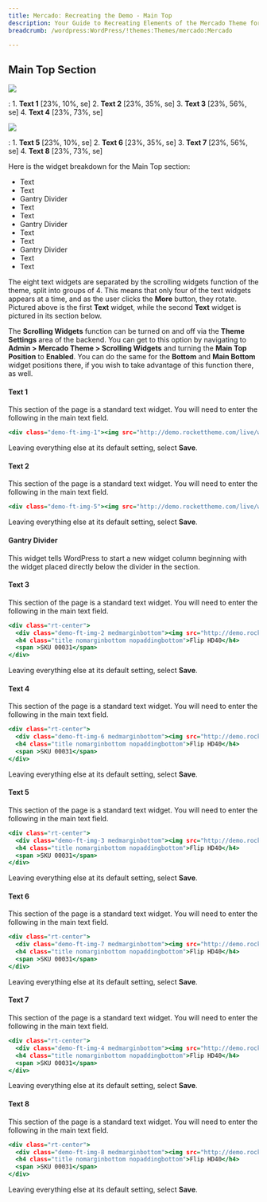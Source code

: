 ```yaml
---
title: Mercado: Recreating the Demo - Main Top
description: Your Guide to Recreating Elements of the Mercado Theme for WordPress
breadcrumb: /wordpress:WordPress/!themes:Themes/mercado:Mercado

---
```


Main Top Section
-----

![][demo]

:   1. **Text 1** [23%, 10%, se]
    2. **Text 2** [23%, 35%, se]
    3. **Text 3** [23%, 56%, se]
    4. **Text 4** [23%, 73%, se]

![][demo2]

:   1. **Text 5** [23%, 10%, se]
    2. **Text 6** [23%, 35%, se]
    3. **Text 7** [23%, 56%, se]
    4. **Text 8** [23%, 73%, se]

Here is the widget breakdown for the Main Top section:

* Text
* Text
* Gantry Divider
* Text
* Text
* Gantry Divider
* Text
* Text
* Gantry Divider
* Text
* Text

The eight text widgets are separated by the scrolling widgets function of the theme, split into groups of 4. This means that only four of the text widgets appears at a time, and as the user clicks the **More** button, they rotate. Pictured above is the first **Text** widget, while the second **Text** widget is pictured in its section below.

The **Scrolling Widgets** function can be turned on and off via the **Theme Settings** area of the backend. You can get to this option by navigating to **Admin > Mercado Theme > Scrolling Widgets** and turning the **Main Top Position** to **Enabled**. You can do the same for the **Bottom** and **Main Bottom** widget positions there, if you wish to take advantage of this function there, as well.

#### Text 1

This section of the page is a standard text widget. You will need to enter the following in the main text field.

~~~ .html
<div class="demo-ft-img-1"><img src="http://demo.rockettheme.com/live/wordpress/mercado/wp-content/rockettheme/rt_mercado_wp/frontpage/blank.png" alt="image" width="170" height="138"/></div>
~~~

Leaving everything else at its default setting, select **Save**.

#### Text 2

This section of the page is a standard text widget. You will need to enter the following in the main text field.

~~~ .html
<div class="demo-ft-img-5"><img src="http://demo.rockettheme.com/live/wordpress/mercado/wp-content/rockettheme/rt_mercado_wp/frontpage/blank.png" alt="image" width="170" height="138"/></div>
~~~

Leaving everything else at its default setting, select **Save**.

#### Gantry Divider

This widget tells WordPress to start a new widget column beginning with the widget placed directly below the divider in the section.

#### Text 3

This section of the page is a standard text widget. You will need to enter the following in the main text field.

~~~ .html
<div class="rt-center">
  <div class="demo-ft-img-2 medmarginbottom"><img src="http://demo.rockettheme.com/live/wordpress/mercado/wp-content/rockettheme/rt_mercado_wp/frontpage/blank.png" alt="image" width="119" height="87"/></div>
  <h4 class="title nomarginbottom nopaddingbottom">Flip HD40</h4>
  <span >SKU 00031</span>
</div>
~~~

Leaving everything else at its default setting, select **Save**.

#### Text 4

This section of the page is a standard text widget. You will need to enter the following in the main text field.

~~~ .html
<div class="rt-center">
  <div class="demo-ft-img-6 medmarginbottom"><img src="http://demo.rockettheme.com/live/wordpress/mercado/wp-content/rockettheme/rt_mercado_wp/frontpage/blank.png" alt="image" width="119" height="87"/></div>
  <h4 class="title nomarginbottom nopaddingbottom">Flip HD40</h4>
  <span >SKU 00031</span>
</div>
~~~

Leaving everything else at its default setting, select **Save**.

#### Text 5

This section of the page is a standard text widget. You will need to enter the following in the main text field.

~~~ .html
<div class="rt-center">
  <div class="demo-ft-img-3 medmarginbottom"><img src="http://demo.rockettheme.com/live/wordpress/mercado/wp-content/rockettheme/rt_mercado_wp/frontpage/blank.png" alt="image" width="119" height="87"/></div>
  <h4 class="title nomarginbottom nopaddingbottom">Flip HD40</h4>
  <span >SKU 00031</span>
</div>
~~~

Leaving everything else at its default setting, select **Save**.

#### Text 6

This section of the page is a standard text widget. You will need to enter the following in the main text field.

~~~ .html
<div class="rt-center">
  <div class="demo-ft-img-7 medmarginbottom"><img src="http://demo.rockettheme.com/live/wordpress/mercado/wp-content/rockettheme/rt_mercado_wp/frontpage/blank.png" alt="image" width="119" height="87"/></div>
  <h4 class="title nomarginbottom nopaddingbottom">Flip HD40</h4>
  <span >SKU 00031</span>
</div>
~~~

Leaving everything else at its default setting, select **Save**.

#### Text 7

This section of the page is a standard text widget. You will need to enter the following in the main text field.

~~~ .html
<div class="rt-center">
  <div class="demo-ft-img-4 medmarginbottom"><img src="http://demo.rockettheme.com/live/wordpress/mercado/wp-content/rockettheme/rt_mercado_wp/frontpage/blank.png" alt="image" width="119" height="87"/></div>
  <h4 class="title nomarginbottom nopaddingbottom">Flip HD40</h4>
  <span >SKU 00031</span>
</div>
~~~

Leaving everything else at its default setting, select **Save**.

#### Text 8

This section of the page is a standard text widget. You will need to enter the following in the main text field.

~~~ .html
<div class="rt-center">
  <div class="demo-ft-img-8 medmarginbottom"><img src="http://demo.rockettheme.com/live/wordpress/mercado/wp-content/rockettheme/rt_mercado_wp/frontpage/blank.png" alt="image" width="119" height="87"/></div>
  <h4 class="title nomarginbottom nopaddingbottom">Flip HD40</h4>
  <span >SKU 00031</span>
</div>
~~~

Leaving everything else at its default setting, select **Save**.

[demo]: assets/demo_5.jpeg
[demo2]: assets/demo_6.jpeg
